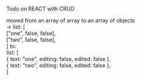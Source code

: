 Todo on REACT
with CRUD

moved from an array of array to an array of objects <br>
-> list: [<br>
["one", false, false],<br>
["two", false, false],<br>
]
to: <br>
list: [<br>
{ text: "one", editing: false, edited: false },<br>
{ text: "two", editing: false, edited: false },<br>
]
